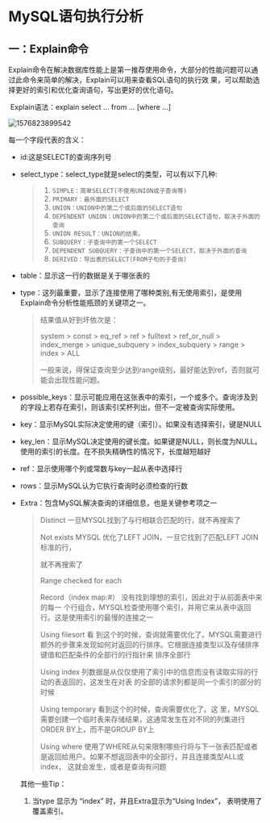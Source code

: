 # MySQL语句执行分析

## 一：Explain命令

​		Explain命令在解决数据库性能上是第一推荐使用命令，大部分的性能问题可以通过此命令来简单的解决，Explain可以用来查看SQL语句的执行效 果，可以帮助选择更好的索引和优化查询语句，写出更好的优化语句。

​		Explain语法：explain select … from … [where …]

![1576823899542](C:\Users\flanderldk\AppData\Roaming\Typora\typora-user-images\1576823899542.png)

 每一个字段代表的含义：

- id:这是SELECT的查询序列号

- select_type：select_type就是select的类型，可以有以下几种:

  > 1. `SIMPLE：简单SELECT(不使用UNION或子查询等)`
  > 2. `PRIMARY：最外面的SELECT`
  > 3. `UNION：UNION中的第二个或后面的SELECT语句`
  > 4. `DEPENDENT UNION：UNION中的第二个或后面的SELECT语句，取决于外面的查询`
  > 5. `UNION RESULT：UNION的结果。`
  > 6. `SUBQUERY：子查询中的第一个SELECT`
  > 7. `DEPENDENT SUBQUERY：子查询中的第一个SELECT，取决于外面的查询`
  > 8. `DERIVED：导出表的SELECT(FROM子句的子查询)`

- table：显示这一行的数据是关于哪张表的

- type：这列最重要，显示了连接使用了哪种类别,有无使用索引，是使用Explain命令分析性能瓶颈的关键项之一。

  > 结果值从好到坏依次是：
  >
  > system > const > eq_ref > ref > fulltext > ref_or_null > index_merge > unique_subquery > index_subquery > range > index > ALL
  >
  > 一般来说，得保证查询至少达到range级别，最好能达到ref，否则就可能会出现性能问题。

- possible_keys：显示可能应用在这张表中的索引，一个或多个。查询涉及到的字段上若存在索引，则该索引奖杯列出，但不一定被查询实际使用。

- key：显示MySQL实际决定使用的键（索引）。如果没有选择索引，键是NULL

- key_len：显示MySQL决定使用的键长度。如果键是NULL，则长度为NULL。使用的索引的长度。在不损失精确性的情况下，长度越短越好

- ref：显示使用哪个列或常数与key一起从表中选择行

- rows：显示MySQL认为它执行查询时必须检查的行数

- Extra：包含MySQL解决查询的详细信息，也是关键参考项之一

  > Distinct
  > 一旦MYSQL找到了与行相联合匹配的行，就不再搜索了
  >
  > Not exists
  > MYSQL 优化了LEFT JOIN，一旦它找到了匹配LEFT JOIN标准的行，
  >
  > 就不再搜索了
  >
  > Range checked for each
  >
  > Record（index map:#）
  > 没有找到理想的索引，因此对于从前面表中来的每一 个行组合，MYSQL检查使用哪个索引，并用它来从表中返回行。这是使用索引的最慢的连接之一
  >
  > Using filesort
  > 看 到这个的时候，查询就需要优化了。MYSQL需要进行额外的步骤来发现如何对返回的行排序。它根据连接类型以及存储排序键值和匹配条件的全部行的行指针来 排序全部行
  >
  > Using index
  > 列数据是从仅仅使用了索引中的信息而没有读取实际的行动的表返回的，这发生在对表 的全部的请求列都是同一个索引的部分的时候
  >
  > Using temporary
  > 看到这个的时候，查询需要优化了。这 里，MYSQL需要创建一个临时表来存储结果，这通常发生在对不同的列集进行ORDER BY上，而不是GROUP BY上
  >
  > Using where
  > 使用了WHERE从句来限制哪些行将与下一张表匹配或者是返回给用户。如果不想返回表中的全部行，并且连接类型ALL或index， 这就会发生，或者是查询有问题

  其他一些Tip：

  1. 当type 显示为 “index” 时，并且Extra显示为“Using Index”， 表明使用了覆盖索引。